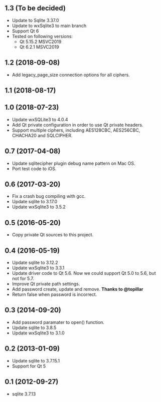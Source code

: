 ## 1.3 (To be decided)
* Update to Sqlite 3.37.0
* Update to wxSqlite3 to main branch
* Support Qt 6
* Tested on following versions:
  - Qt 5.15.2 MSVC2019
  - Qt 6.2.1 MSVC2019

## 1.2 (2018-09-08)
* Add legacy_page_size connection options for all ciphers.

## 1.1 (2018-08-17)

## 1.0 (2018-07-23)
* Update wxSQLite3 to 4.0.4
* Add Qt private configuration in order to use Qt private headers.
* Support multiple ciphers, including AES128CBC, AES256CBC, CHACHA20 and SQLCIPHER.

## 0.7 (2017-04-08)
* Update sqlitecipher plugin debug name pattern on Mac OS.
* Port test code to iOS.

## 0.6 (2017-03-20)
* Fix a crash bug compiling with gcc.
* Update sqlite to 3.17.0
* Update wxSqlite3 to 3.5.2

## 0.5 (2016-05-20)
* Copy private Qt sources to this project.

## 0.4 (2016-05-19)
* Update sqlite to 3.12.2
* Update wxSqlite3 to 3.3.1
* Update driver code to Qt 5.6. Now we could support Qt 5.0 to 5.6, but not for 5.7.
* Improve Qt private path settings.
* Add password create, update and remove. **Thanks to @topillar**
* Return false when password is incorrect.

## 0.3 (2014-09-20)
* Add password paramater to open() function.
* Update sqlite to 3.8.5
* Update wxSqlite3 to 3.1.0

## 0.2 (2013-01-09)
* Update sqlite to 3.7.15.1
* Support for Qt 5

## 0.1 (2012-09-27)
* sqlite 3.7.13